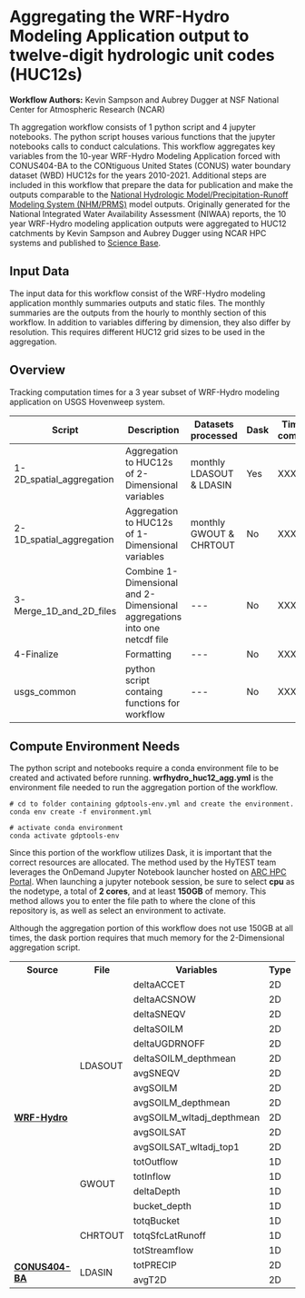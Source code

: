 # Aggregating the WRF-Hydro Modeling Application output to twelve-digit hydrologic unit codes (HUC12s)
**Workflow Authors:** Kevin Sampson and Aubrey Dugger at NSF National Center for Atmospheric Research (NCAR)

Th aggregation workflow consists of 1 python script and 4 jupyter notebooks. The python script houses various functions that the jupyter notebooks calls to conduct calculations. This workflow aggregates key variables from the 10-year WRF-Hydro Modeling Application forced with CONUS404-BA to the CONtiguous United States (CONUS) water boundary dataset (WBD) HUC12s for the years 2010-2021. Additional steps are included in this workflow that prepare the data for publication and make the outputs comparable to the [National Hydrologic Model/Precipitation-Runoff Modeling System (NHM/PRMS)](https://www.usgs.gov/mission-areas/water-resources/science/national-hydrologic-model-infrastructure) model outputs. Originally generated for the National Integrated Water Availability Assessment (NIWAA) reports, the 10 year WRF-Hydro modeling application outputs were aggregated to HUC12 catchments by Kevin Sampson and Aubrey Dugger using NCAR HPC systems and published to [Science Base](https://www.sciencebase.gov/catalog/item/6411fd40d34eb496d1cdc99d).

## Input Data
The input data for this workflow consist of the WRF-Hydro modeling application monthly summaries outputs and static files. The monthly summaries are the outputs from the hourly to monthly section of this workflow. In addition to variables differing by dimension, they also differ by resolution. This requires different HUC12 grid sizes to be used in the aggregation. 

## Overview 
Tracking computation times for a 3 year subset of WRF-Hydro modeling application on USGS Hovenweep system.

| **Script** | **Description** | **Datasets processed** | **Dask** | **Time to complete** | **Output** | 
| ------ | ------ | ------ | ------ | ------ | ------ |
| 1-2D_spatial_aggregation | Aggregation to HUC12s of 2-Dimensional variables | monthly LDASOUT & LDASIN | Yes | XXX | XXX |
| 2-1D_spatial_aggregation | Aggregation to HUC12s of 1-Dimensional variables | monthly GWOUT & CHRTOUT | No | XXX | XXX |
| 3-Merge_1D_and_2D_files | Combine 1-Dimensional and 2-Dimensional aggregations into one netcdf file | --- | No | XXX | XXX |
| 4-Finalize | Formatting | --- | No | XXX | XXX |
| usgs_common | python script containg functions for workflow | --- | No | XXX | XXX |

## Compute Environment Needs
The python script and notebooks require a conda environment file to be created and activated before running. **wrfhydro_huc12_agg.yml** is the environment file needed to run the aggregation portion of the workflow. 
```
# cd to folder containing gdptools-env.yml and create the environment.
conda env create -f environment.yml

# activate conda environment
conda activate gdptools-env
```
Since this portion of the workflow utilizes Dask, it is important that the correct resources are allocated. The method used by the HyTEST team leverages the OnDemand Jupyter Notebook launcher hosted on [ARC HPC Portal](https://hpcportal.cr.usgs.gov/). When launching a jupyter notebook session, be sure to select **cpu** as the nodetype, a total of **2 cores**, and at least **150GB** of memory. This method allows you to enter the file path to where the clone of this repository is, as well as select an environment to activate. 

Although the aggregation portion of this workflow does not use 150GB at all times, the dask portion requires that much memory for the 2-Dimensional aggregation script. 

<table>
  <tr>
    <th>Source</th>
    <th>File</th>
    <th>Variables</th>
    <th>Type</th>
    <th>Grid</th>
  </tr>
  <tr>
    <td rowspan="19"><a href="#WRF-Hydro"><b>WRF-Hydro</b></a></td>
    <td rowspan="12">LDASOUT</td>
    <td>deltaACCET</td>
    <td>2D</td>
    <td>grid</td>
  </tr>
  <tr>
    <td>deltaACSNOW</td>
    <td>2D</td>
    <td>grid</td>
  </tr>
  <tr>
    <td>deltaSNEQV</td>
    <td>2D</td>
    <td>grid</td>      
  </tr>
  <tr>
    <td>deltaSOILM</td>
    <td>2D</td>
    <td>grid</td>      
  </tr>
  <tr>
    <td>deltaUGDRNOFF</td>
    <td>2D</td>
    <td>grid</td>      
  </tr>
  <tr>
    <td>deltaSOILM_depthmean</td>
    <td>2D</td>
    <td>grid</td>      
  </tr>
  <tr>
    <td>avgSNEQV</td>
    <td>2D</td>
    <td>grid</td>      
  </tr>
  <tr>
    <td>avgSOILM</td>
    <td>2D</td>
    <td>grid</td>      
  </tr>
  <tr>
    <td>avgSOILM_depthmean</td>
    <td>2D</td>
    <td>grid</td>      
  </tr>
  <tr>
    <td>avgSOILM_wltadj_depthmean</td>
    <td>2D</td>
    <td>grid</td>      
  </tr>
  <tr>
    <td>avgSOILSAT</td>
    <td>2D</td>
    <td>grid</td>      
  </tr>
  <tr>
    <td>avgSOILSAT_wltadj_top1</td>
    <td>2D</td>
    <td>grid</td>      
  </tr>
  <tr>
    <td rowspan="4">GWOUT</td>
    <td>totOutflow</td>
    <td>1D</td>
    <td>grid</td> 
  </tr>
  <tr>
    <td>totInflow</td>
    <td>1D</td>
    <td>grid</td> 
  </tr>
  <tr>
    <td>deltaDepth</td>
    <td>1D</td>
    <td>grid</td> 
  </tr>
  <tr>
    <td>bucket_depth</td>
    <td>1D</td>
    <td>grid</td> 
  </tr>
  <tr>
    <td rowspan="3">CHRTOUT</td>
    <td>totqBucket</td>
    <td>1D</td>
    <td>grid</td> 
  </tr>
  <tr>
    <td>totqSfcLatRunoff</td>
    <td>1D</td>
    <td>grid</td> 
  </tr>
  <tr>
    <td>totStreamflow</td>
    <td>1D</td>
    <td>grid</td> 
  </tr>
  <tr>
    <td rowspan="2"><a href="#CONUS404-BA"><b>CONUS404-BA</b></a></td>
    <td rowspan="2">LDASIN</td>
    <td>totPRECIP</td>
    <td>2D</td>
    <td>grid</td>  
  </tr>
    <td>avgT2D</td>
    <td>2D</td>
    <td>grid</td>      
  </tr>
</table>
